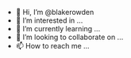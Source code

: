 - 👋 Hi, I’m @blakerowden
- 👀 I’m interested in ...
- 🌱 I’m currently learning ...
- 💞️ I’m looking to collaborate on ...
- 📫 How to reach me ...

<!---
blakerowden/blakerowden is a ✨ special ✨ repository because its `README.md` (this file) appears on your GitHub profile.
You can click the Preview link to take a look at your changes.
--->
